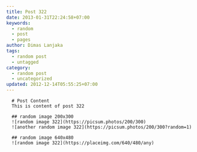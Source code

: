 ```yaml
---
title: Post 322
date: 2013-01-31T22:24:58+07:00
keywords:
  - random
  - post
  - pages
author: Dimas Lanjaka
tags:
  - random post
  - untagged
category:
  - random post
  - uncategorized
updated: 2012-12-14T05:55:25+07:00
---
```


      # Post Content
      This is content of post 322

      ## random image 200x300
      ![random image 322](https://picsum.photos/200/300)
      ![another random image 322](https://picsum.photos/200/300?random=1)

      ## random image 640x480
      ![random image 322](https://placeimg.com/640/480/any)
      